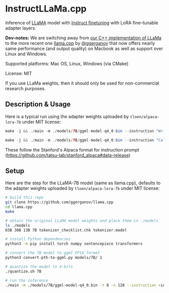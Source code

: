 # InstructLLaMa.cpp

Inference of [LLaMA](https://arxiv.org/abs/2302.13971) model with [Instruct finetuning](https://crfm.stanford.edu/2023/03/13/alpaca.html) with LoRA fine-tunable adapter layers.

**Dev-notes:** We are switching away from [our C++ implementation of LLaMa](https://github.com/NolanoOrg/llama-int4-quant) to the more recent one [llama.cpp](https://github.com/ggerganov/llama.cpp) by [@ggerganov](https://github.com/ggerganov) that now offers nearly same performance (and output quality) on Macbook as well as support over Linux and Windows.

Supported platforms: Mac OS, Linux, Windows (via CMake)

License: MIT

If you use LLaMa weights, then it should only be used for non-commercial research purposes.

## Description & Usage

Here is a typical run using the adapter weights uploaded by `tloen/alpaca-lora-7b` under MIT license:

```java
make -j && ./main -m ./models/7B/ggml-model-q4_0.bin --instruction "Write an email to your friend about your plans for the weekend." -t 8 -n 128
```

```java
make -j && ./main -m ./models/7B/ggml-model-q4_0.bin --instruction "Calculate the area of the a circle given its radius." --input "radius = 3" -t 8 -n 128
```

These follow the Stanford's Alpaca format for instruction prompt (https://github.com/tatsu-lab/stanford_alpaca#data-release)

## Setup

Here are the step for the LLaMA-7B model (same as llama.cpp), defaults to the adapter weights uploaded by `tloen/alpaca-lora-7b` under MIT license:

```bash
# build this repo
git clone https://github.com/ggerganov/llama.cpp
cd llama.cpp
make

# obtain the original LLaMA model weights and place them in ./models
ls ./models
65B 30B 13B 7B tokenizer_checklist.chk tokenizer.model

# install Python dependencies
python3 -m pip install torch numpy sentencepiece transformers

# convert the 7B model to ggml FP16 format
python3 convert-pth-to-ggml.py models/7B/ 1

# quantize the model to 4-bits
./quantize.sh 7B

# run the inference
./main -m ./models/7B/ggml-model-q4_0.bin -t 8 -n 128 --instruction <instruction> --input <input_to_instruction>
```

